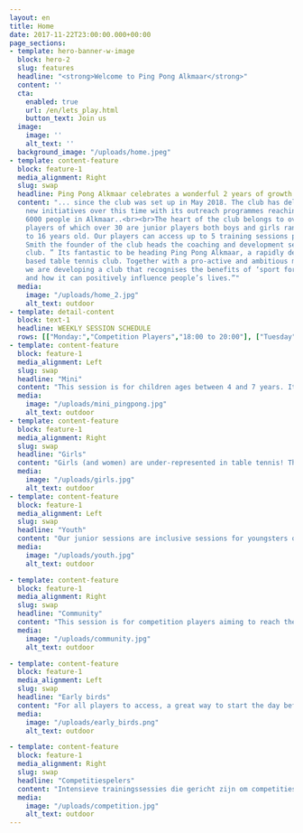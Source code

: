 ```yaml
---
layout: en
title: Home
date: 2017-11-22T23:00:00.000+00:00
page_sections:
- template: hero-banner-w-image
  block: hero-2
  slug: features
  headline: "<strong>Welcome to Ping Pong Alkmaar</strong>"
  content: ''
  cta:
    enabled: true
    url: /en/lets_play.html
    button_text: Join us
  image:
    image: ''
    alt_text: ''
  background_image: "/uploads/home.jpeg"
- template: content-feature
  block: feature-1
  media_alignment: Right
  slug: swap
  headline: Ping Pong Alkmaar celebrates a wonderful 2 years of growth
  content: "... since the club was set up in May 2018. The club has delivered multiple
    new initiatives over this time with its outreach programmes reaching out to over
    6000 people in Alkmaar..<br><br>The heart of the club belongs to over 50 regular
    players of which over 30 are junior players both boys and girls ranging from 5
    to 16 years old. Our players can access up to 5 training sessions per week.<br><br>Mark
    Smith the founder of the club heads the coaching and development sections of the
    club. ” Its fantastic to be heading Ping Pong Alkmaar, a rapidly developing community
    based table tennis club. Together with a pro-active and ambitious management team
    we are developing a club that recognises the benefits of ‘sport for development’
    and how it can positively influence people’s lives.”"
  media:
    image: "/uploads/home_2.jpg"
    alt_text: outdoor
- template: detail-content
  block: text-1
  headline: WEEKLY SESSION SCHEDULE
  rows: [["Monday:","Competition Players","18:00 to 20:00"], ["Tuesday","Early Birds","07:00 to 08:00"], ["Wednesday","Girls","15:00 to 16:00"], ["", "Juniors","16:15 to 17:45"], ["","Community","19:30 to 21:30"], ["Friday","Juniors","16:15 to 17:45"], ["", "Mini-Pingpongers","19:30 to 21:30",]]
- template: content-feature
  block: feature-1
  media_alignment: Left
  slug: swap
  headline: "Mini"
  content: "This session is for children ages between 4 and 7 years. It focuses on using ping pong to develop basic motoric movement and coordination. Lots of fun games using different materials from balloons to umbrella’s!"
  media:
    image: "/uploads/mini_pingpong.jpg"
    alt_text: outdoor
- template: content-feature
  block: feature-1
  media_alignment: Right
  slug: swap
  headline: "Girls"
  content: "Girls (and women) are under-represented in table tennis! Therefore this session is only for girls. The session focuses on fun games both physical, technical and tactical and also combines table tennis with children’s popular music!"
  media:
    image: "/uploads/girls.jpg"
    alt_text: outdoor
- template: content-feature
  block: feature-1
  media_alignment: Left
  slug: swap
  headline: "Youth"
  content: "Our junior sessions are inclusive sessions for youngsters of all levels.  Sessions are structured to include ‘technical skills’ together with fun games to maximise the enjoyment and therefore improvement levels of our youngsters.  Chinese training methods are used during the sessions including ‘multi-ball’ and ‘robot training’ to focus all players on physical and technical areas of the game."
  media:
    image: "/uploads/youth.jpg"
    alt_text: outdoor

- template: content-feature
  block: feature-1
  media_alignment: Right
  slug: swap
  headline: "Community"
  content: "This session is for competition players aiming to reach their full potential.  Session intensity is high focusing on technical, tactical and physical development of the players.  Players learn to develop a ‘top sport’ mentality to give them the knowledge of high level training methods to reach the higher levels of the game."
  media:
    image: "/uploads/community.jpg"
    alt_text: outdoor

- template: content-feature
  block: feature-1
  media_alignment: Left
  slug: swap
  headline: "Early birds"
  content: "For all players to access, a great way to start the day before work, school etc. This session is a new addition to our offerings set up on demand from our members wanting a once a week early training option.  With music to help get body and mind flowing the session is a uplifting start to the day."
  media:
    image: "/uploads/early_birds.png"
    alt_text: outdoor

- template: content-feature
  block: feature-1
  media_alignment: Right
  slug: swap
  headline: "Competitiespelers"
  content: "Intensieve trainingssessies die gericht zijn om competitiespelers het beste uit zichzelf te halen. We richten ons op de technisch, tactische en fysieke ontwikkelingen. Als speler ontwikkel je bij ons een top sport mentaliteit en krijg je toegang tot trainingsmethodes van het hoogste niveau."
  media:
    image: "/uploads/competition.jpg"
    alt_text: outdoor
---
```

